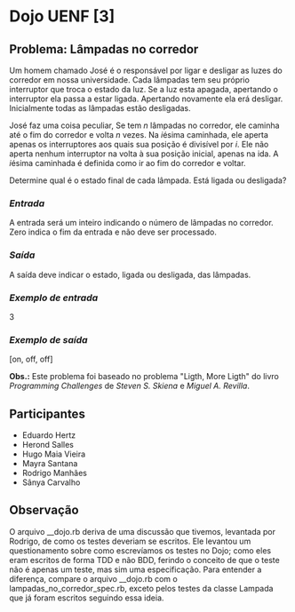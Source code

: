 Dojo UENF [3]
=============

Problema: Lâmpadas no corredor
------------------------------

Um homem chamado José é o responsável por ligar e desligar as luzes do corredor
em nossa universidade. Cada lâmpadas tem seu próprio interruptor que troca o
estado da luz. Se a luz esta apagada, apertando o interruptor ela passa a estar
ligada. Apertando novamente ela erá desligar. Inicialmente todas as lâmpadas
estão desligadas.

José faz uma coisa peculiar, Se tem *n* lâmpadas no corredor, ele caminha até
o fim do corredor e volta *n* vezes. Na *i*ésima caminhada, ele aperta apenas os
interruptores aos quais sua posição é divisível por *i*. Ele não aperta nenhum
interruptor na volta à sua posição inicial, apenas na ida. A *i*ésima caminhada
é definida como ir ao fim do corredor e voltar.

Determine qual é o estado final de cada lâmpada. Está ligada ou desligada?

### *Entrada*

A entrada será um inteiro indicando o número de lâmpadas no corredor. Zero
indica o fim da entrada e não deve ser processado.

### *Saída*

A saída deve indicar o estado, ligada ou desligada, das lâmpadas.

### *Exemplo de entrada*

3

### *Exemplo de saída*

[on, off, off]


**Obs.:** Este problema foi baseado no problema "Ligth, More Ligth" do livro
*Programming Challenges* de *Steven S. Skiena* e *Miguel A. Revilla*.

Participantes
-------------

* Eduardo Hertz
* Herond Salles
* Hugo Maia Vieira
* Mayra Santana
* Rodrigo Manhães
* Sânya Carvalho

Observação
----------

O arquivo __dojo.rb deriva de uma discussão que tivemos, levantada por Rodrigo,
de como os testes deveriam se escritos. Ele levantou um questionamento sobre como
escrevíamos os testes no Dojo; como eles eram escritos de forma TDD e não BDD,
ferindo o conceito de que o teste não é apenas um teste, mas sim uma especificação.
Para entender a diferença, compare o arquivo __dojo.rb com o lampadas_no_corredor_spec.rb,
exceto pelos testes da classe Lampada que já foram escritos seguindo essa ideia.

